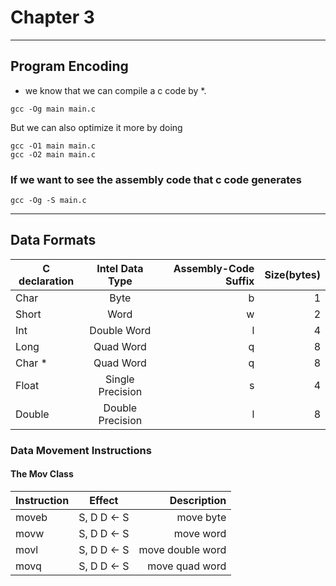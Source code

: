 # Chapter 3
---
## Program Encoding
- we know that we can compile a c code by *. 
```
gcc -Og main main.c
```
But we can also optimize it more by doing 
```
gcc -O1 main main.c
gcc -O2 main main.c
```
### If we want to see the assembly code that c code generates
```
gcc -Og -S main.c
```
---
## Data Formats

| C declaration   |      Intel Data Type      |  Assembly-Code Suffix |   Size(bytes) |
|----------|:-------------:|------:|-------:
| Char |  Byte | b |  1|
| Short |   Word   |  w | 2 |
| Int | Double Word |   l |  4 |
| Long |  Quad Word | q |  8 |
| Char * |   Quad Word  |   q | 8 |
| Float | Single Precision |   s |  4 |
| Double | Double Precision |    l |  8|

### Data Movement Instructions

#### The Mov Class
| Instruction|   Effect | Description |
|----------|:-------------:|------:|
| moveb |  S, D    D ← S |move byte |
| movw |    S, D    D ← S  |  move word |
| movl | S, D    D ← S |  move double word |
| movq | S, D    D ← S |  move quad word |


